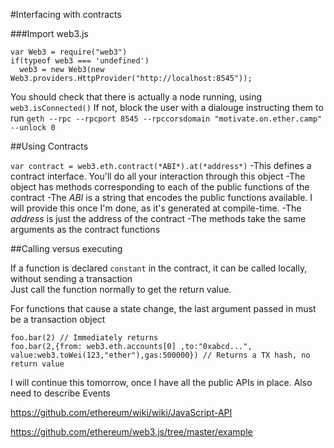 #Interfacing with contracts

###Import web3.js

```
var Web3 = require("web3")
if(typeof web3 === 'undefined')
  web3 = new Web3(new Web3.providers.HttpProvider("http://localhost:8545"));
```
You should check that there is actually a node running, using `web3.isConnected()`
If not, block the user with a dialouge instructing them to run `geth --rpc --rpcport 8545 --rpccorsdomain "motivate.on.ether.camp" --unlock 0`


##Using Contracts

```var contract = web3.eth.contract(*ABI*).at(*address*)```
-This defines a contract interface. You'll do all your interaction through this object
-The object has methods corresponding to each of the public functions of the contract
-The *ABI* is a string that encodes the public functions available. I will provide this once I'm done, as it's generated at compile-time.
-The *address* is just the address of the contract
-The methods take the same arguments as the contract functions

##Calling versus executing 

If a function is declared `constant` in the contract, it can be called locally, without sending a transaction  
Just call the function normally to get the return value.

For functions that cause a state change, the last argument passed in must be a transaction object

```
foo.bar(2) // Immediately returns 
foo.bar(2,{from: web3.eth.accounts[0] ,to:"0xabcd...", value:web3.toWei(123,"ether"),gas:500000}) // Returns a TX hash, no return value
```


I will continue this tomorrow, once I have all the public APIs in place. Also need to describe Events

https://github.com/ethereum/wiki/wiki/JavaScript-API

https://github.com/ethereum/web3.js/tree/master/example
